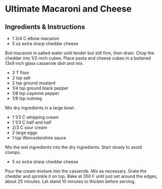 # Ultimate Macaroni and Cheese

## Ingredients & Instructions

- 1 3/4 C elbow macaroni
- 5 oz extra sharp cheddar cheese

Boil macaroni in salted water until tender but still firm, then drain.  Chop the
cheddar into  1/2-inch  cubes.  Place pasta and cheese cubes  in a buttered 13x9
inch glass casserole dish and mix.

- 3 T flour
- 2 tsp salt
- 2 tsp ground mustard
- 1/4 tsp ground black pepper
- 1/8 tsp cayenne pepper
- 1/8 tsp nutmeg

Mix dry ingredients in a large bowl.

- 1 1/3 C whipping cream
- 1 1/3 C half and half
- 2/3 C sour cream
- 2 large eggs
- 1 tsp Worcestershire sauce

Mix the wet ingredients into the dry ingredients.  Start slowly to avoid clumps.

- 5 oz extra sharp cheddar cheese

Pour the cream mixture into the casserole.  Mix as necessary.  Grate the cheddar
and sprinkle it on top.  Bake at 350 F until just set around the edges, about 25
minutes.  Let stand 10 minutes to thicken before serving.
